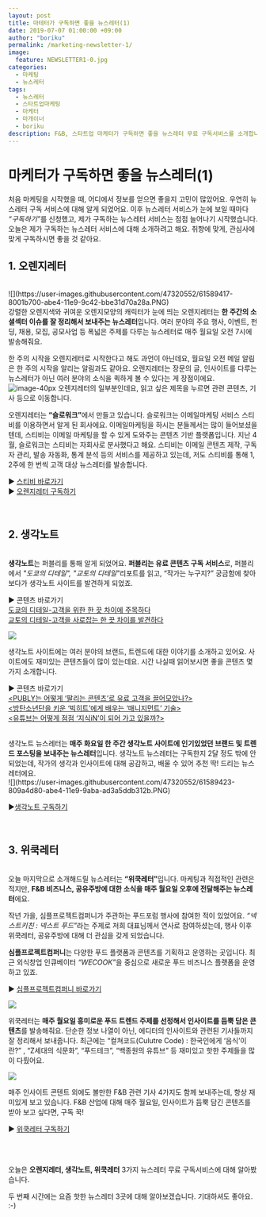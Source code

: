 ```yaml
---
layout: post
title: 마테터가 구독하면 좋을 뉴스레터(1)
date: 2019-07-07 01:00:00 +09:00
author: "boriku"
permalink: /marketing-newsletter-1/
image:
  feature: NEWSLETTER1-0.jpg
categories:
  - 마케팅
  - 뉴스레터
tags:
  - 뉴스레터
  - 스타트업마케팅
  - 마케터
  - 마개이너
  - boriku
description: F&B, 스타트업 마케터가 구독하면 좋을 뉴스레터 무료 구독서비스를 소개합니다.
---
```


<h1> 마케터가 구독하면 좋을 뉴스레터(1) </h1>


처음 마케팅을 시작했을 때, 어디에서 정보를 얻으면 좋을지 고민이 많았어요. 우연히 뉴스레터 구독 서비스에 대해 알게 되었어요.
이후 뉴스레터 서비스가 눈에 보일 때마다 <i>“구독하기”</i>를 신청했고, 제가 구독하는 뉴스레터 서비스는 점점 늘어나기 시작했습니다.
오늘은 제가 구독하는 뉴스레터 서비스에 대해 소개하려고 해요. 취향에 맞게, 관심사에 맞게 구독하시면 좋을 것 같아요.

<h2> 1. 오렌지레터 </h2>

<br>
![](https://user-images.githubusercontent.com/47320552/61589417-8001b700-abe4-11e9-9c42-bbe31d70a28a.PNG)
<br>
강렬한 오렌지색와 귀여운 오렌지모양의 캐릭터가 눈에 띄는 오렌지레터는 <b>한 주간의 소셜섹터 이슈를 잘 정리해서 보내주는 뉴스레터</b>입니다. 여러 분야의 주요 행사, 이벤트, 펀딩, 채용, 모집, 공모사업 등 폭넓은 주제를 다루는 뉴스레터로 매주 월요일 오전 7시에 발송해줘요.

한 주의 시작을 오렌지레터로 시작한다고 해도 과언이 아닌데요, 월요일 오전 메일 알림은 한 주의 시작을 알리는 알림과도 같아요.
오렌지레터는 장문의 글, 인사이트를 다루는 뉴스레터가 아닌 여러 분야의 소식을 퀵하게 볼 수 있다는 게 장점이에요.
<br>
![image-40px](https://user-images.githubusercontent.com/47320552/61589419-8001b700-abe4-11e9-8e2e-dfcd3ee81636.PNG)
오렌지레터의 일부분인데요, 읽고 싶은 제목을 누르면 관련 콘텐츠, 기사 등으로 이동합니다.

오렌지레터는 <b>“슬로워크”</b>에서 만들고 있습니다. 슬로워크는 이메일마케팅 서비스 스티비를 이용하면서 알게 된 회사에요. 이메일마케팅을 하시는 분들께서는 많이 들어보셨을텐데, 스티비는 이메일 마케팅을 할 수 있게 도와주는 콘텐츠 기반 플랫폼입니다. 지난 4월, 슬로워크는 스티비는 자회사로 분사했다고 해요. 스티비는 이메일 콘텐츠 제작, 구독자 관리, 발송 자동화, 통계 분석 등의 서비스를 제공하고 있는데, 저도 스티비를 통해 1, 2주에 한 번씩 고객 대상 뉴스레터를 발송합니다.

▶ [스티비 바로가기](https://stibee.com) <br>
▶ [오렌지레터 구독하기](https://slowalk.co.kr/orangeletter)

<br>
<h2> 2. 생각노트</h2>
<br>
<b>생각노트</b>는 퍼블리를 통해 알게 되었어요. <b>퍼블리는 유료 콘텐츠 구독 서비스</b>로, 퍼블리에서 <i>"도쿄의 디테일", "교토의 디테일"</i>리포트를 읽고, “작가는 누구지?” 궁금함에 찾아보다가 생각노트 사이트를 발견하게 되었죠.

▶ 콘텐츠 바로가기<br>
[도쿄의 디테일-고객을 위한 한 끗 차이에 주목하다](https://publy.co/set/198)<br>
[교토의 디테일-고객을 사로잡는 한 끗 차이를 발견하다](https://publy.co/set/507)<br>

![](https://user-images.githubusercontent.com/47320552/61589424-8132e400-abe4-11e9-97b6-dcead4dc024f.PNG)

생각노트 사이트에는 여러 분야의 브랜드, 트렌드에 대한 이야기를 소개하고 있어요. 사이트에도 재미있는 콘텐츠들이 많이 있는데요. 시간 나실때 읽어보시면 좋을 콘텐츠 몇 가지 소개합니다.

▶ 콘텐츠 바로가기<br>
[<PUBLY는 어떻게 ‘팔리는 콘텐츠’로 유료 고객을 끌어모았나?>](https://insidestory.kr/14165)<br>
[<방탄소년단을 키운 ‘빅히트’에게 배우는 ‘매니지먼트’ 기술>](https://insidestory.kr/21622)<br>
[<유튜브는 어떻게 점점 ‘지식iN’이 되어 가고 있을까?>](https://insidestory.kr/21614)<br>

<br>
생각노트 뉴스레터는 <b>매주 화요일 한 주간 생각노트 사이트에 인기있었던 브랜드 및 트렌드 포스팅을 보내주는 뉴스레터</b>입니다. 생각노트 뉴스레터는 구독한지 2달 정도 밖에 안되었는데, 작가의 생각과 인사이트에 대해 공감하고, 배울 수 있어 추천 딱! 드리는 뉴스레터에요.

<br>
![](https://user-images.githubusercontent.com/47320552/61589423-809a4d80-abe4-11e9-9aba-ad3a5ddb312b.PNG)

▶[생각노트 구독하기](https://insidestory.kr/subscription)

<br>
<h2>3. 위쿡레터</h2>
<br>
오늘 마지막으로 소개해드릴 뉴스레터는 <b>“위쿡레터”</b>입니다. 마케팅과 직접적인 관련은 적지만, <b>F&B 비즈니스, 공유주방에 대한 소식을 매주 월요일 오후에 전달해주는 뉴스레터</b>에요.

작년 가을, 심플프로젝트컴퍼니가 주관하는 푸드포럼 행사에 참여한 적이 있었어요. <i>“넥스트키친 : 넥스트 푸드”</i>라는 주제로 저희 대표님께서 연사로 참여하셨는데, 행사 이후 위쿡레터, 공유주방에 대해 더 관심을 갖게 되었습니다.

<b>심플프로젝트컴퍼니</b>는 다양한 푸드 플랫폼과 콘텐츠를 기획하고 운영하는 곳입니다. 최근 외식창업 인큐베이터 <i>“WECOOK”</i>을 중심으로 새로운 푸드 비즈니스 플랫폼을 운영하고 있죠.

▶ [심플프로젝트컴퍼니 바로가기](https://www.simpleproject.co.kr/) <br>

![](https://user-images.githubusercontent.com/47320552/61589420-809a4d80-abe4-11e9-8145-9531368a9d02.PNG)

위쿡레터는 <b>매주 월요일 흥미로운 푸드 트렌드 주제를 선정해서 인사이트를 듬뿍 담은 콘텐츠</b>를 발송해줘요. 단순한 정보 나열이 아닌, 에디터의 인사이트와 관련된 기사들까지 잘 정리해서 보내줍니다. 최근에는</i> “컬쳐코드(Culutre Code) : 한국인에게 ‘음식’이란?” , “Z세대의 식문화”, “푸드테크”, “백종원의 유튜브”</i> 등 재미있고 핫한 주제들을 많이 다뤘어요.

![](https://user-images.githubusercontent.com/47320552/61589421-809a4d80-abe4-11e9-9a31-de528e0791dd.jpg)

매주 인사이트 콘텐트 외에도 볼만한 F&B 관련 기사 4가지도 함께 보내주는데, 항상 재미있게 보고 있습니다.
F&B 산업에 대해 매주 월요일, 인사이트가 듬뿍 담긴 콘텐츠를 받아 보고 싶다면, 구독 꾹!

▶ [위쿡레터 구독하기](http://market.wecook.co.kr:8080/subscribe/subscribe.html)

<br>
<br>

오늘은 <b>오렌지레터, 생각노트, 위쿡레터</b> 3가지 뉴스레터 무료 구독서비스에 대해 알아봤습니다.

두 번째 시간에는 요즘 핫한 뉴스레터 3곳에 대해 알아보겠습니다. 기대하셔도 좋아요. :-)
